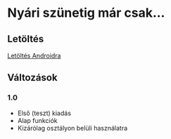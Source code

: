 # Nyári szünetig már csak...
## Letöltés
[Letöltés Androidra](https://github.com/opekope2/7-12m/blob/master/TimeLeft.apk?raw=true)
## Változások
### 1.0
* Első (teszt) kiadás
* Alap funkciók
* Kizárólag osztályon belüli használatra
